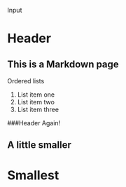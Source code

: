 Input


Header
================


This is a Markdown page
--------------------------------


Ordered lists

1. List item one
2. List item two
3. List item three


###Header Again!
## A little smaller
# Smallest
